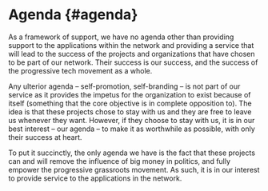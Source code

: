 # Agenda {#agenda}

As a framework of support, we have no agenda other than providing support to the applications within the network and providing a service that will lead to the success of the projects and organizations that have chosen to be part of our network. Their success is our success, and the success of the progressive tech movement as a whole.

Any ulterior agenda – self-promotion, self-branding – is not part of our service as it provides the impetus for the organization to exist because of itself (something that the core objective is in complete opposition to). The idea is that these projects chose to stay with us and they are free to leave us whenever they want. However, if they choose to stay with us, it is in our best interest – our agenda – to make it as worthwhile as possible, with only their success at heart.

To put it succinctly, the only agenda we have is the fact that these projects can and will remove the influence of big money in politics, and fully empower the progressive grassroots movement. As such, it is in our interest to provide service to the applications in the network.